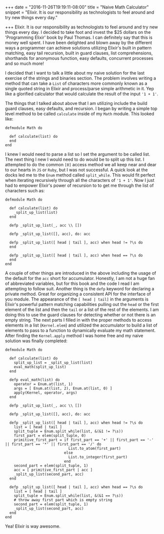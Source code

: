 +++
date = "2016-11-26T19:19:11-08:00"
title = "Naive Math Calculator"
snippet = "Elixir.  It is our responsibility as technologists to feel around and try new things every day."

+++
Elixir.  It is our responsibility as technologists to feel around and try new things every day.
I decided to take foot and invest the $25 dollars on the 'Programming Elixir' book by Paul Thomas.
I can definitely say that this is money well spent.  I have been delighted and blown away by the
different ways a programmer can achieve solutions utilizing Elixir's built in pattern matching,
easy tail recursion, built in guard clauses, list comprehensions, shorthands for anonymous function, easy defaults,
concurrent processes and so much more!

I decided that I want to talk a little about my naive solution for the last exercise of the strings
and binaries section.  The problem involves writing a method that can take a `List` of characters more commonly known as a single quoted string in Elixir and process/parse simple arithmetic in it.  Yep like a glorified calculator that would calculate the result of the input `'1 + 1'`.

The things that I talked about above that I am utilizing include the build guard clauses, easy defaults, and recursion.  I began by writing a simple top level method to be called `calculate` inside of my `Math` module.  This looked like:

```
defmodule Math do

  def calculate(list) do
  end
end
```

I knew I would need to parse a list so I set the argument to be called list.  The next thing I new I would need to do would be to split up this list.  I attempted to do the common `[0]` access method we all keep near and dear to our hearts in `JS` or `Ruby`, but I was not successful.
A quick look at the docks led me to the `Enum` method called `split_while`.  This would fit perfect when iterating recursively through all the characters of `'1 + 1'`.  Now I just had to empower Elixir's power of recursion to to get me through the list of characters such as:

```
defmodule Math do

  def calculate(list) do
    _split_up_list(list)
  end

  defp _split_up_list(_, acc \\ [])

  defp _split_up_list([], acc), do: acc

  defp _split_up_list([ head | tail ], acc) when head != ?\s do
  end

  defp _split_up_list([ head | tail ], acc) when head == ?\s do
  end
end
```

A couple of other things are introduced in the above including the usage of the default for the `acc` short for accumulator.  Honestly, I am not a huge fan of abbreviated variables, but for this book and the code I read I am attempting to follow suit.
Another thing is the `defp` keyword for declaring a private method.  Great for organizing a consistent API for the interface of you module.  The appearance of the `[ head | tail]` in the arguments is Elixir's powerful pattern matching capabilities pulling out the `head` or the first element of the list and then the `tail` or a list of the rest of the elements.  I am doing this to use the guard clauses for detecting whether or not there is an empty string.
The next parts I filled in with the proper methods to access elements in a list (`Kernel.elem`) and utilized the accumulator to build a list of elements to pass to a function to dynamically evaluate my math statement.  After finding the `Kernel.apply` method I was home free and my naive solution was finally completed:

```
defmodule Math do

  def calculate(list) do
    split_up_list = _split_up_list(list)
    eval_math(split_up_list)
  end

  defp eval_math(list) do
    operator = Enum.at(list, 1)
    args = [ Enum.at(list, 2), Enum.at(list, 0) ]
    apply(Kernel, operator, args)
  end
  
  defp _split_up_list(_, acc \\ [])

  defp _split_up_list([], acc), do: acc 

  defp _split_up_list([ head | tail ], acc) when head != ?\s do
    list = [ head | tail ]
    split_tuple = Enum.split_while(list, &(&1 != ?\s))
    first_part = elem(split_tuple, 0)
    primitive_first_part = if first_part == '+' || first_part == '-' || first_part == '*' || first_part == '/' do
                             List.to_atom(first_part)
                           else
                             List.to_integer(first_part)
                           end
    second_part = elem(split_tuple, 1)
    acc = [ primitive_first_part | acc ]
    _split_up_list(second_part, acc)
  end

  defp _split_up_list([ head | tail ], acc) when head == ?\s do
    list = [ head | tail ]
    split_tuple = Enum.split_while(list, &(&1 == ?\s))
    # throw away first part which is empty string
    second_part = elem(split_tuple, 1)
    _split_up_list(second_part, acc)
  end
end
```

Yea! Elixir is way awesome.
